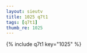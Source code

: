 ```yaml
--- 
layout: sieutv
title: 1025 q7t1
tags: [q7t1]
thumb_re: 1025
---
```

{% include q7t1 key="1025" %} 
